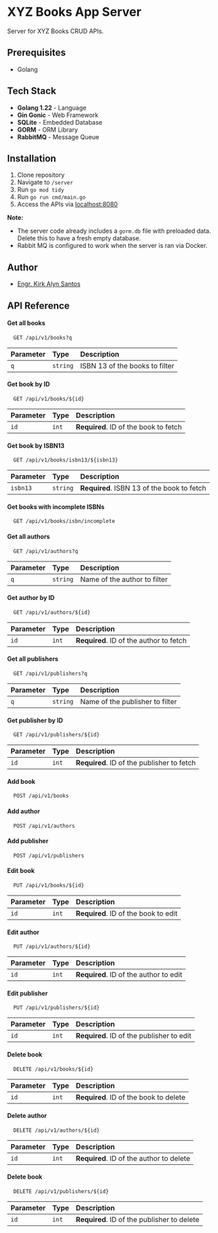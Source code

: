 
# XYZ Books App Server

Server for XYZ Books CRUD APIs.

## Prerequisites
- Golang

## Tech Stack
- **Golang 1.22** - Language
- **Gin Gonic** - Web Framework
- **SQLite** - Embedded Database
- **GORM** - ORM Library
- **RabbitMQ** - Message Queue

## Installation

1. Clone repository
2. Navigate to `/server`
3. Run `go mod tidy`
4. Run `go run cmd/main.go`
5. Access the APIs via [localhost:8080](http://localhost:8080)

**Note:** 
- The server code already includes a `gorm.db` file with preloaded data. Delete this to have a fresh empty database.
- Rabbit MQ is configured to work when the server is ran via Docker.


## Author

- [Engr. Kirk Alyn Santos](https://github.com/kirkalyn13)

## API Reference

#### Get all books

```http
  GET /api/v1/books?q
```

| Parameter | Type     | Description                |
| :-------- | :------- | :------------------------- |
| `q` | `string` | ISBN 13 of the books to filter |

#### Get book by ID

```http
  GET /api/v1/books/${id}
```

| Parameter | Type     | Description                       |
| :-------- | :------- | :-------------------------------- |
| `id`      | `int` | **Required**. ID of the book to fetch |

#### Get book by ISBN13

```http
  GET /api/v1/books/isbn13/${isbn13}
```

| Parameter | Type     | Description                       |
| :-------- | :------- | :-------------------------------- |
| `isbn13`      | `string` | **Required**. ISBN 13 of the book to fetch |

#### Get books with incomplete ISBNs

```http
  GET /api/v1/books/isbn/incomplete
```

#### Get all authors

```http
  GET /api/v1/authors?q
```

| Parameter | Type     | Description                       |
| :-------- | :------- | :-------------------------------- |
| `q`      | `string` | Name of the author to filter |

#### Get author by ID

```http
  GET /api/v1/authors/${id}
```

| Parameter | Type     | Description                       |
| :-------- | :------- | :-------------------------------- |
| `id`      | `int` | **Required**. ID of the author to fetch |

#### Get all publishers

```http
  GET /api/v1/publishers?q
```

| Parameter | Type     | Description                       |
| :-------- | :------- | :-------------------------------- |
| `q`      | `string` | Name of the publisher to filter |

#### Get publisher by ID

```http
  GET /api/v1/publishers/${id}
```

| Parameter | Type     | Description                       |
| :-------- | :------- | :-------------------------------- |
| `id`      | `int` | **Required**. ID of the publisher to fetch |

#### Add book

```http
  POST /api/v1/books
```

#### Add author

```http
  POST /api/v1/authors
```

#### Add publisher

```http
  POST /api/v1/publishers
```

#### Edit book

```http
  PUT /api/v1/books/${id}
```

| Parameter | Type     | Description                       |
| :-------- | :------- | :-------------------------------- |
| `id`      | `int` | **Required**. ID of the book to edit |


#### Edit author

```http
  PUT /api/v1/authors/${id}
```

| Parameter | Type     | Description                       |
| :-------- | :------- | :-------------------------------- |
| `id`      | `int` | **Required**. ID of the author to edit |

#### Edit publisher

```http
  PUT /api/v1/publishers/${id}
```

| Parameter | Type     | Description                       |
| :-------- | :------- | :-------------------------------- |
| `id`      | `int` | **Required**. ID of the publisher to edit |

#### Delete book

```http
  DELETE /api/v1/books/${id}
```

| Parameter | Type     | Description                       |
| :-------- | :------- | :-------------------------------- |
| `id`      | `int` | **Required**. ID of the book to delete |

#### Delete author

```http
  DELETE /api/v1/authors/${id}
```

| Parameter | Type     | Description                       |
| :-------- | :------- | :-------------------------------- |
| `id`      | `int` | **Required**. ID of the author to delete |

#### Delete book

```http
  DELETE /api/v1/publishers/${id}
```

| Parameter | Type     | Description                       |
| :-------- | :------- | :-------------------------------- |
| `id`      | `int` | **Required**. ID of the publisher to delete |

